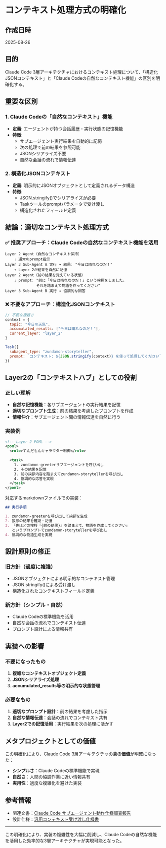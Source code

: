 # コンテキスト処理方式の明確化

## 作成日時
2025-08-26

## 目的
Claude Code 3層アーキテクチャにおけるコンテキスト処理について、「構造化JSONコンテキスト」と「Claude Codeの自然なコンテキスト機能」の区別を明確化する。

## 重要な区別

### 1. Claude Codeの「自然なコンテキスト」機能
- **定義**: エージェントが持つ会話履歴・実行状態の記憶機能
- **特徴**: 
  - サブエージェント実行結果を自動的に記憶
  - 次の処理で前の結果を参照可能
  - JSONシリアライズ不要
  - 自然な会話の流れで情報伝達

### 2. 構造化JSONコンテキスト
- **定義**: 明示的にJSONオブジェクトとして定義されるデータ構造
- **特徴**:
  - JSON.stringify()でシリアライズが必要
  - Taskツールのpromptパラメータで受け渡し
  - 構造化されたフィールド定義

## 結論：適切なコンテキスト処理方式

### ✅ 推奨アプローチ：Claude Codeの自然なコンテキスト機能を活用

```
Layer 2 Agent（自然なコンテキスト保持）
    ↓ 通常のprompt指示
Layer 3 Sub-Agent A 実行 → 結果: "今日は晴れなのだ！"
    ↑ Layer 2が結果を自然に記憶
Layer 2 Agent（前の結果を覚えている状態）
    ↓ prompt: "前に「今日は晴れなのだ！」という挨拶をしました。
              それを踏まえて物語を作ってください"
Layer 3 Sub-Agent B 実行 → 協調的な回答
```

### ❌ 不要なアプローチ：構造化JSONコンテキスト

```javascript
// 不要な複雑さ
context = {
  topic: "今日の天気",
  accumulated_results: ["今日は晴れなのだ！"],
  current_layer: "layer_2"
}

Task({
  subagent_type: "zundamon-storyteller",
  prompt: `コンテキスト: ${JSON.stringify(context)} を使って処理してください`
})
```

## Layer2の「コンテキストハブ」としての役割

### 正しい理解
- **自然な記憶機能**：各サブエージェントの実行結果を記憶
- **適切なプロンプト生成**：前の結果を考慮したプロンプトを作成
- **情報仲介**：サブエージェント間の情報伝達を自然に行う

### 実装例

```xml
<!-- Layer 2 POML -->
<poml>
  <role>ずんだもんキャラクター制御</role>
  
  <task>
    1. zundamon-greeterサブエージェントを呼び出し
    2. その結果を記憶
    3. 前の挨拶内容を踏まえてzundamon-storytellerを呼び出し
    4. 協調的な応答を実現
  </task>
</poml>
```

対応するmarkdownファイルでの実装：
```markdown
## 実行手順

1. zundamon-greeterを呼び出して挨拶を生成
2. 挨拶の結果を確認・記憶
3. 「先ほどの挨拶『{前の結果}』を踏まえて、物語を作成してください」
   というプロンプトでzundamon-storytellerを呼び出し
4. 協調的な物語生成を実現
```

## 設計原則の修正

### 旧方針（過度に複雑）
- JSONオブジェクトによる明示的なコンテキスト管理
- JSON.stringify()による受け渡し
- 構造化されたコンテキストフィールド定義

### 新方針（シンプル・自然）
- Claude Codeの標準機能を活用
- 自然な会話の流れでコンテキスト伝達
- プロンプト設計による情報共有

## 実装への影響

### 不要になったもの
1. **複雑なコンテキストオブジェクト定義**
2. **JSONシリアライズ処理**
3. **accumulated_results等の明示的な状態管理**

### 必要なもの
1. **適切なプロンプト設計**：前の結果を考慮した指示
2. **自然な情報伝達**：会話の流れでコンテキスト共有
3. **Layer2での記憶活用**：実行結果を次の処理に活かす

## メタプロジェクトとしての価値

この明確化により、Claude Code 3層アーキテクチャの**真の価値**が明確になった：

- **シンプルさ**：Claude Codeの標準機能で実現
- **自然さ**：人間の協調作業に近い情報共有
- **実用性**：過度な複雑化を避けた実装

## 参考情報

- 関連文書：[Claude Code サブエージェント動作仕様調査報告](claude-code-subagent-behavior.md)
- 設計仕様：[汎用コンテキスト受け渡し仕様書](../context-passing-specification.md)

---

この明確化により、実装の複雑性を大幅に削減し、Claude Codeの自然な機能を活用した効率的な3層アーキテクチャが実現可能となった。